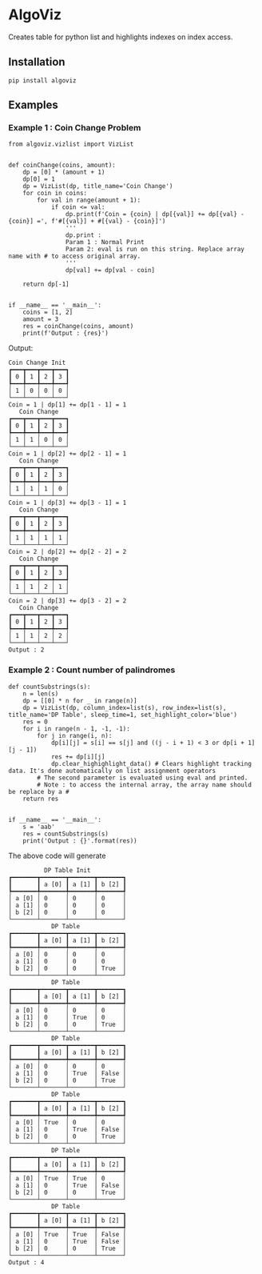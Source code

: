 # AlgoViz

Creates table for python list and highlights indexes on index access.

## Installation
```pip install algoviz```


## Examples
### Example 1 : Coin Change Problem
```
from algoviz.vizlist import VizList


def coinChange(coins, amount):
    dp = [0] * (amount + 1)
    dp[0] = 1
    dp = VizList(dp, title_name='Coin Change')
    for coin in coins:
        for val in range(amount + 1):
            if coin <= val:
                dp.print(f'Coin = {coin} | dp[{val}] += dp[{val} - {coin}] =', f'#[{val}] + #[{val} - {coin}]')
                '''
                dp.print :
                Param 1 : Normal Print
                Param 2: eval is run on this string. Replace array name with # to access original array.
                '''
                dp[val] += dp[val - coin]

    return dp[-1]


if __name__ == '__main__':
    coins = [1, 2]
    amount = 3
    res = coinChange(coins, amount)
    print(f'Output : {res}')

```
Output:
```
Coin Change Init 
┏━━━┳━━━┳━━━┳━━━┓
┃ 0 ┃ 1 ┃ 2 ┃ 3 ┃
┡━━━╇━━━╇━━━╇━━━┩
│ 1 │ 0 │ 0 │ 0 │
└───┴───┴───┴───┘
Coin = 1 | dp[1] += dp[1 - 1] = 1 
   Coin Change   
┏━━━┳━━━┳━━━┳━━━┓
┃ 0 ┃ 1 ┃ 2 ┃ 3 ┃
┡━━━╇━━━╇━━━╇━━━┩
│ 1 │ 1 │ 0 │ 0 │
└───┴───┴───┴───┘
Coin = 1 | dp[2] += dp[2 - 1] = 1 
   Coin Change   
┏━━━┳━━━┳━━━┳━━━┓
┃ 0 ┃ 1 ┃ 2 ┃ 3 ┃
┡━━━╇━━━╇━━━╇━━━┩
│ 1 │ 1 │ 1 │ 0 │
└───┴───┴───┴───┘
Coin = 1 | dp[3] += dp[3 - 1] = 1 
   Coin Change   
┏━━━┳━━━┳━━━┳━━━┓
┃ 0 ┃ 1 ┃ 2 ┃ 3 ┃
┡━━━╇━━━╇━━━╇━━━┩
│ 1 │ 1 │ 1 │ 1 │
└───┴───┴───┴───┘
Coin = 2 | dp[2] += dp[2 - 2] = 2 
   Coin Change   
┏━━━┳━━━┳━━━┳━━━┓
┃ 0 ┃ 1 ┃ 2 ┃ 3 ┃
┡━━━╇━━━╇━━━╇━━━┩
│ 1 │ 1 │ 2 │ 1 │
└───┴───┴───┴───┘
Coin = 2 | dp[3] += dp[3 - 2] = 2 
   Coin Change   
┏━━━┳━━━┳━━━┳━━━┓
┃ 0 ┃ 1 ┃ 2 ┃ 3 ┃
┡━━━╇━━━╇━━━╇━━━┩
│ 1 │ 1 │ 2 │ 2 │
└───┴───┴───┴───┘
Output : 2
```


### Example 2 : Count number of palindromes
```
def countSubstrings(s):
    n = len(s)
    dp = [[0] * n for _ in range(n)]
    dp = VizList(dp, column_index=list(s), row_index=list(s), title_name='DP Table', sleep_time=1, set_highlight_color='blue')
    res = 0
    for i in range(n - 1, -1, -1):
        for j in range(i, n):
            dp[i][j] = s[i] == s[j] and ((j - i + 1) < 3 or dp[i + 1][j - 1])
            res += dp[i][j]
            dp.clear_highighlight_data() # Clears highlight tracking data. It's done automatically on list assignment operators
        # The second parameter is evaluated using eval and printed.
        # Note : to access the internal array, the array name should be replace by a #
    return res


if __name__ == '__main__':
    s = 'aab'
    res = countSubstrings(s)
    print('Output : {}'.format(res))
```

The above code will generate
```
          DP Table Init          
┏━━━━━━━┳━━━━━━━┳━━━━━━━┳━━━━━━━┓
┃       ┃ a [0] ┃ a [1] ┃ b [2] ┃
┡━━━━━━━╇━━━━━━━╇━━━━━━━╇━━━━━━━┩
│ a [0] │ 0     │ 0     │ 0     │
│ a [1] │ 0     │ 0     │ 0     │
│ b [2] │ 0     │ 0     │ 0     │
└───────┴───────┴───────┴───────┘
            DP Table             
┏━━━━━━━┳━━━━━━━┳━━━━━━━┳━━━━━━━┓
┃       ┃ a [0] ┃ a [1] ┃ b [2] ┃
┡━━━━━━━╇━━━━━━━╇━━━━━━━╇━━━━━━━┩
│ a [0] │ 0     │ 0     │ 0     │
│ a [1] │ 0     │ 0     │ 0     │
│ b [2] │ 0     │ 0     │ True  │
└───────┴───────┴───────┴───────┘
            DP Table             
┏━━━━━━━┳━━━━━━━┳━━━━━━━┳━━━━━━━┓
┃       ┃ a [0] ┃ a [1] ┃ b [2] ┃
┡━━━━━━━╇━━━━━━━╇━━━━━━━╇━━━━━━━┩
│ a [0] │ 0     │ 0     │ 0     │
│ a [1] │ 0     │ True  │ 0     │
│ b [2] │ 0     │ 0     │ True  │
└───────┴───────┴───────┴───────┘
            DP Table             
┏━━━━━━━┳━━━━━━━┳━━━━━━━┳━━━━━━━┓
┃       ┃ a [0] ┃ a [1] ┃ b [2] ┃
┡━━━━━━━╇━━━━━━━╇━━━━━━━╇━━━━━━━┩
│ a [0] │ 0     │ 0     │ 0     │
│ a [1] │ 0     │ True  │ False │
│ b [2] │ 0     │ 0     │ True  │
└───────┴───────┴───────┴───────┘
            DP Table             
┏━━━━━━━┳━━━━━━━┳━━━━━━━┳━━━━━━━┓
┃       ┃ a [0] ┃ a [1] ┃ b [2] ┃
┡━━━━━━━╇━━━━━━━╇━━━━━━━╇━━━━━━━┩
│ a [0] │ True  │ 0     │ 0     │
│ a [1] │ 0     │ True  │ False │
│ b [2] │ 0     │ 0     │ True  │
└───────┴───────┴───────┴───────┘
            DP Table             
┏━━━━━━━┳━━━━━━━┳━━━━━━━┳━━━━━━━┓
┃       ┃ a [0] ┃ a [1] ┃ b [2] ┃
┡━━━━━━━╇━━━━━━━╇━━━━━━━╇━━━━━━━┩
│ a [0] │ True  │ True  │ 0     │
│ a [1] │ 0     │ True  │ False │
│ b [2] │ 0     │ 0     │ True  │
└───────┴───────┴───────┴───────┘
            DP Table             
┏━━━━━━━┳━━━━━━━┳━━━━━━━┳━━━━━━━┓
┃       ┃ a [0] ┃ a [1] ┃ b [2] ┃
┡━━━━━━━╇━━━━━━━╇━━━━━━━╇━━━━━━━┩
│ a [0] │ True  │ True  │ False │
│ a [1] │ 0     │ True  │ False │
│ b [2] │ 0     │ 0     │ True  │
└───────┴───────┴───────┴───────┘
Output : 4
```
